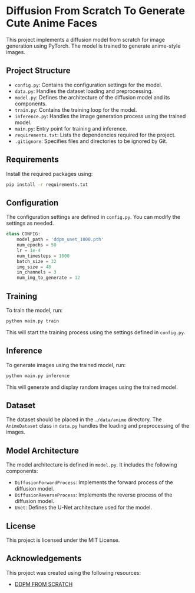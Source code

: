 # Diffusion From Scratch To Generate Cute Anime Faces

This project implements a diffusion model from scratch for image generation using PyTorch. The model is trained to generate anime-style images.

## Project Structure

- `config.py`: Contains the configuration settings for the model.
- `data.py`: Handles the dataset loading and preprocessing.
- `model.py`: Defines the architecture of the diffusion model and its components.
- `train.py`: Contains the training loop for the model.
- `inference.py`: Handles the image generation process using the trained model.
- `main.py`: Entry point for training and inference.
- `requirements.txt`: Lists the dependencies required for the project.
- `.gitignore`: Specifies files and directories to be ignored by Git.

## Requirements
Install the required packages using:

```bash
pip install -r requirements.txt
```

## Configuration

The configuration settings are defined in `config.py`. You can modify the settings as needed.

```python
class CONFIG:
    model_path = 'ddpm_unet_1000.pth'
    num_epochs = 50
    lr = 1e-4
    num_timesteps = 1000
    batch_size = 32
    img_size = 48
    in_channels = 3
    num_img_to_generate = 12
```

## Training

To train the model, run:

```bash
python main.py train
```

This will start the training process using the settings defined in `config.py`.

## Inference

To generate images using the trained model, run:

```bash
python main.py inference
```

This will generate and display random images using the trained model.

## Dataset

The dataset should be placed in the `./data/anime` directory. The `AnimeDataset` class in `data.py` handles the loading and preprocessing of the images.

## Model Architecture

The model architecture is defined in `model.py`. It includes the following components:

- `DiffusionForwardProcess`: Implements the forward process of the diffusion model.
- `DiffusionReverseProcess`: Implements the reverse process of the diffusion model.
- `Unet`: Defines the U-Net architecture used for the model.

## License

This project is licensed under the MIT License.

## Acknowledgements

This project was created using the following resources:
- [DDPM FROM SCRATCH](https://www.kaggle.com/code/vikramsandu/ddpm-from-scratch-in-pytorch)
